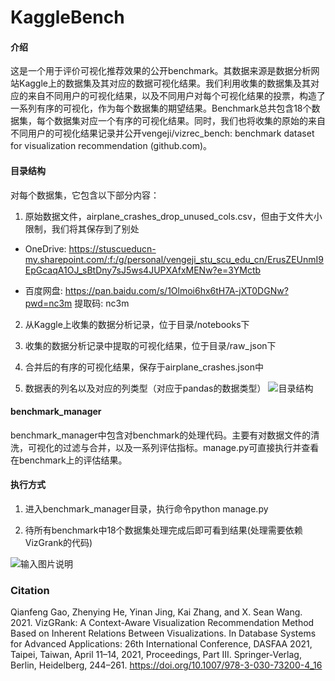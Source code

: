 # KaggleBench

#### 介绍
这是一个用于评价可视化推荐效果的公开benchmark。其数据来源是数据分析网站Kaggle上的数据集及其对应的数据可视化结果。我们利用收集的数据集及其对应的来自不同用户的可视化结果，以及不同用户对每个可视化结果的投票，构造了一系列有序的可视化，作为每个数据集的期望结果。Benchmark总共包含18个数据集，每个数据集对应一个有序的可视化结果。同时，我们也将收集的原始的来自不同用户的可视化结果记录并公开vengeji/vizrec_bench: benchmark dataset for visualization recommendation (github.com)。


#### 目录结构
 
对每个数据集，它包含以下部分内容：

1.  原始数据文件，airplane_crashes_drop_unused_cols.csv，但由于文件大小限制，我们将其保存到了别处

- OneDrive: https://stuscueducn-my.sharepoint.com/:f:/g/personal/vengeji_stu_scu_edu_cn/ErusZEUnmI9EpGcaqA1OJ_sBtDny7sJ5ws4JUPXAfxMENw?e=3YMctb

- 百度网盘: https://pan.baidu.com/s/1Olmoi6hx6tH7A-jXT0DGNw?pwd=nc3m 提取码: nc3m 


2.  从Kaggle上收集的数据分析记录，位于目录/notebooks下

3.  收集的数据分析记录中提取的可视化结果，位于目录/raw_json下

4.  合并后的有序的可视化结果，保存于airplane_crashes.json中

5.  数据表的列名以及对应的列类型（对应于pandas的数据类型）
![目录结构](https://images.gitee.com/uploads/images/2021/0617/211722_0fd772d2_9100839.png "fig1.png")


#### benchmark_manager 
benchmark_manager中包含对benchmark的处理代码。主要有对数据文件的清洗，可视化的过滤与合并，以及一系列评估指标。manage.py可直接执行并查看在benchmark上的评估结果。


#### 执行方式

1.  进入benchmark_manager目录，执行命令python manage.py

2.  待所有benchmark中18个数据集处理完成后即可看到结果(处理需要依赖VizGrank的代码)

![输入图片说明](https://images.gitee.com/uploads/images/2021/0617/213437_a669e5ce_9100839.png "fig4.png")


### Citation

Qianfeng Gao, Zhenying He, Yinan Jing, Kai Zhang, and X. Sean Wang. 2021. VizGRank: A Context-Aware Visualization Recommendation Method Based on Inherent Relations Between Visualizations. In Database Systems for Advanced Applications: 26th International Conference, DASFAA 2021, Taipei, Taiwan, April 11–14, 2021, Proceedings, Part III. Springer-Verlag, Berlin, Heidelberg, 244–261. https://doi.org/10.1007/978-3-030-73200-4_16
